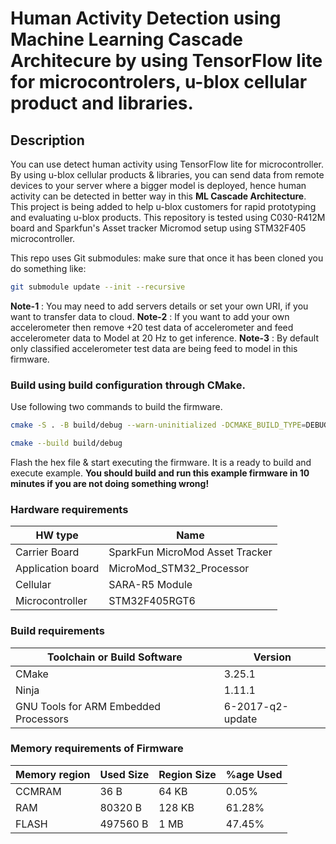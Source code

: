 # Human Activity Detection using Machine Learning Cascade Architecure by using TensorFlow lite for microcontrolers, u-blox cellular product and libraries. 
## Description
You can use detect human activity using TensorFlow lite for microcontroller. By using u-blox cellular products & libraries, you can send data from remote devices to your server where a bigger model is deployed, hence human activity can be detected in better way in this **ML Cascade Architecture**. This project is being added to help u-blox customers for rapid prototyping and evaluating u-blox products. This repository is tested using C030-R412M board and Sparkfun's Asset tracker Micromod setup using STM32F405 microcontroller.

This repo uses Git submodules: make sure that once it has been cloned you do something like:
```sh
git submodule update --init --recursive
```

**Note-1** : You may need to add servers details or set your own URI, if you want to transfer data to cloud.
**Note-2** : If you want to add your own accelerometer then remove +20 test data of accelerometer and feed accelerometer data to Model at 20 Hz to get inference.
**Note-3** : By default only classified accelerometer test data are being feed to model in this firmware.  

### Build using build configuration through CMake.
Use following two commands to build the firmware.

```sh
cmake -S . -B build/debug --warn-uninitialized -DCMAKE_BUILD_TYPE=DEBUG -DCMAKE_TOOLCHAIN_FILE=toolchain-STM32F405.cmake -GNinja
```
```sh
cmake --build build/debug
```
Flash the hex file & start executing the firmware. It is a ready to build and execute example. 
**You should build and run this example firmware in 10 minutes if you are not doing something wrong!** 

### Hardware requirements
| HW type | Name |
| ------ | ------ |
| Carrier Board | SparkFun MicroMod Asset Tracker |
| Application board | MicroMod_STM32_Processor |
| Cellular | SARA-R5 Module |
| Microcontroller | STM32F405RGT6 |

### Build requirements
| Toolchain or Build Software | Version |
| ------ | ------ |
| CMake | 3.25.1 |
| Ninja | 1.11.1 |
| GNU Tools for ARM Embedded Processors | 6-2017-q2-update |

### Memory requirements of Firmware
| Memory region |  Used Size   |	Region Size 	|	%age Used |
| ------ | ------ | ------ |  ------  | 
| CCMRAM        |  36 B        |		64 KB      	|	0.05%     |
| RAM       	  |  80320 B     |  	128 KB     	|	61.28%   |
| FLASH      	  |  497560 B    |  	1 MB     	|	47.45%    |


